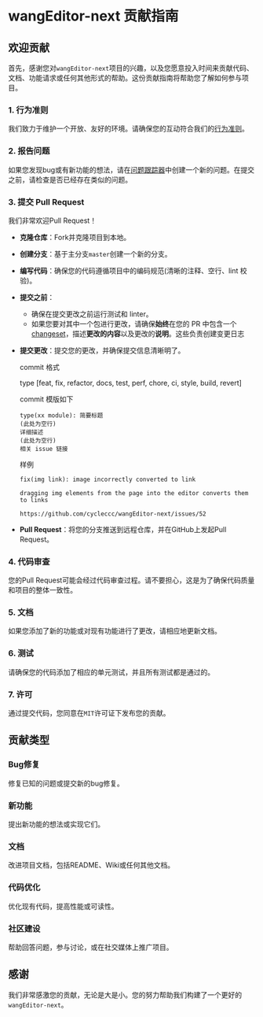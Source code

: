 # wangEditor-next 贡献指南

## 欢迎贡献

首先，感谢您对`wangEditor-next`项目的兴趣，以及您愿意投入时间来贡献代码、文档、功能请求或任何其他形式的帮助。这份贡献指南将帮助您了解如何参与项目。

### 1. 行为准则

我们致力于维护一个开放、友好的环境。请确保您的互动符合我们的[行为准则](https://www.contributor-covenant.org/version/2/0/code_of_conduct/)。

### 2. 报告问题

如果您发现bug或有新功能的想法，请在[问题跟踪器](https://github.com/cycleccc/wangEditor-next/issues)中创建一个新的问题。在提交之前，请检查是否已经存在类似的问题。

### 3. 提交 Pull Request

我们非常欢迎Pull Request！

- **克隆仓库**：Fork并克隆项目到本地。
- **创建分支**：基于主分支`master`创建一个新的分支。
- **编写代码**：确保您的代码遵循项目中的编码规范(清晰的注释、空行、lint 校验)。
- **提交之前**：
  - 确保在提交更改之前运行测试和 linter。
  - 如果您要对其中一个包进行更改，请确保**始终**在您的 PR 中包含一个 [changeset](https://github.com/changesets/changesets)，描述**更改的内容**以及更改的**说明**。这些负责创建变更日志
- **提交更改**：提交您的更改，并确保提交信息清晰明了。
  
   commit 格式
  
   type [feat, fix, refactor, docs, test, perf, chore, ci, style, build, revert]

   commit 模版如下

   ```
   type(xx module): 简要标题
   (此处为空行)
   详细描述
   (此处为空行)
   相关 issue 链接
   ```
   样例
   ```
   fix(img link): image incorrectly converted to link
   
   dragging img elements from the page into the editor converts them to links
   
   https://github.com/cycleccc/wangEditor-next/issues/52
   ```
- **Pull Request**：将您的分支推送到远程仓库，并在GitHub上发起Pull Request。

### 4. 代码审查

您的Pull Request可能会经过代码审查过程。请不要担心，这是为了确保代码质量和项目的整体一致性。

### 5. 文档

如果您添加了新的功能或对现有功能进行了更改，请相应地更新文档。

### 6. 测试

请确保您的代码添加了相应的单元测试，并且所有测试都是通过的。

### 7. 许可

通过提交代码，您同意在`MIT`许可证下发布您的贡献。

## 贡献类型

### Bug修复

修复已知的问题或提交新的bug修复。

### 新功能

提出新功能的想法或实现它们。

### 文档

改进项目文档，包括README、Wiki或任何其他文档。

### 代码优化

优化现有代码，提高性能或可读性。

### 社区建设

帮助回答问题，参与讨论，或在社交媒体上推广项目。

## 感谢

我们非常感激您的贡献，无论是大是小。您的努力帮助我们构建了一个更好的`wangEditor-next`。
